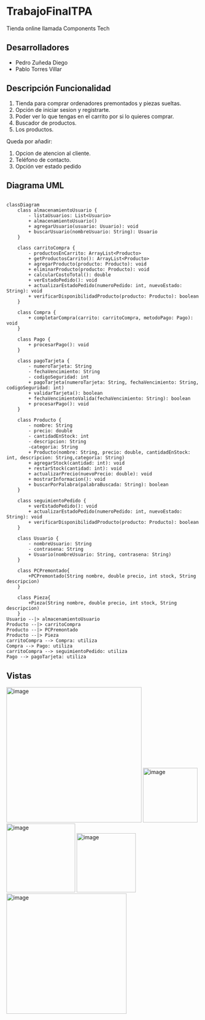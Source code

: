 # TrabajoFinalTPA

Tienda online llamada Components Tech

## Desarrolladores
- Pedro Zuñeda Diego
- Pablo Torres Villar

## Descripción Funcionalidad

1. Tienda para comprar ordenadores premontados y piezas sueltas.
2. Opción de iniciar sesion y registrarte.
3. Poder ver lo que tengas en el carrito por si lo quieres comprar.
4. Buscador de productos.
5. Los productos.

Queda por añadir:

1. Opcion de atencion al cliente.
2. Teléfono de contacto.
3. Opción ver estado pedido

## Diagrama UML
```mermaid

classDiagram
    class almacenamientoUsuario {
        - listaUsuarios: List<Usuario>
        + almacenamientoUsuario()
        + agregarUsuario(usuario: Usuario): void
        + buscarUsuario(nombreUsuario: String): Usuario
    }

    class carritoCompra {
        - productosEnCarrito: ArrayList<Producto>
        + getProductosCarrito(): ArrayList<Producto>
        + agregarProducto(producto: Producto): void
        + eliminarProducto(producto: Producto): void
        + calcularCostoTotal(): double
        + verEstadoPedido(): void
        + actualizarEstadoPedido(numeroPedido: int, nuevoEstado: String): void
        + verificarDisponibilidadProducto(producto: Producto): boolean
    }

    class Compra {
        + completarCompra(carrito: carritoCompra, metodoPago: Pago): void
    }

    class Pago {
        + procesarPago(): void
    }

    class pagoTarjeta {
        - numeroTarjeta: String
        - fechaVencimiento: String
        - codigoSeguridad: int
        + pagoTarjeta(numeroTarjeta: String, fechaVencimiento: String, codigoSeguridad: int)
        + validarTarjeta(): boolean
        + fechaVencimientoValida(fechaVencimiento: String): boolean
        + procesarPago(): void
    }

    class Producto {
        - nombre: String
        - precio: double
        - cantidadEnStock: int
        - descripcion: String
        -categoria: String
        + Producto(nombre: String, precio: double, cantidadEnStock: int, descripcion: String,categoria: String)
        + agregarStock(cantidad: int): void
        + restarStock(cantidad: int): void
        + actualizarPrecio(nuevoPrecio: double): void
        + mostrarInformacion(): void
        + buscarPorPalabra(palabraBuscada: String): boolean
    }

    class seguimientoPedido {
        + verEstadoPedido(): void
        + actualizarEstadoPedido(numeroPedido: int, nuevoEstado: String): void
        + verificarDisponibilidadProducto(producto: Producto): boolean
    }

    class Usuario {
        - nombreUsuario: String
        - contrasena: String
        + Usuario(nombreUsuario: String, contrasena: String)
    }

    class PCPremontado{
        +PCPremontado(String nombre, double precio, int stock, String descripcion)
    }

    class Pieza{
        +Pieza(String nombre, double precio, int stock, String descripcion)
    }
Usuario --|> almacenamientoUsuario
Producto --|> carritoCompra
Producto --|> PCPremontado
Producto --|> Pieza
carritoCompra --> Compra: utiliza
Compra --> Pago: utiliza
carritoCompra --> seguimientoPedido: utiliza
Pago --> pagoTarjeta: utiliza
```

## Vistas


<img width="352" alt="image" src="https://github.com/Pabl0t0rr/TrabajoFinalTPA/assets/144015677/3991a1ed-5cb5-4d63-9fd1-49d588eb331e">


<img width="142" alt="image" src="https://github.com/Pabl0t0rr/TrabajoFinalTPA/assets/144015677/435ed2a2-305e-4900-be1c-cb9c48259f11">

<img width="179" alt="image" src="https://github.com/Pabl0t0rr/TrabajoFinalTPA/assets/144015677/a9155150-9dfc-4e42-900d-32797336dada">

<img width="154" alt="image" src="https://github.com/Pabl0t0rr/TrabajoFinalTPA/assets/144015677/7b6ef126-8384-45c3-ae12-fa11bda215c3">

<img width="313" alt="image" src="https://github.com/Pabl0t0rr/TrabajoFinalTPA/assets/144015677/546a3c35-09ce-40e4-9a83-69453c274237">








